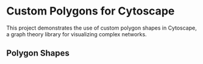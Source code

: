 # Custom Polygons for Cytoscape

This project demonstrates the use of custom polygon shapes in Cytoscape, a graph theory library for visualizing complex networks.

## Polygon Shapes